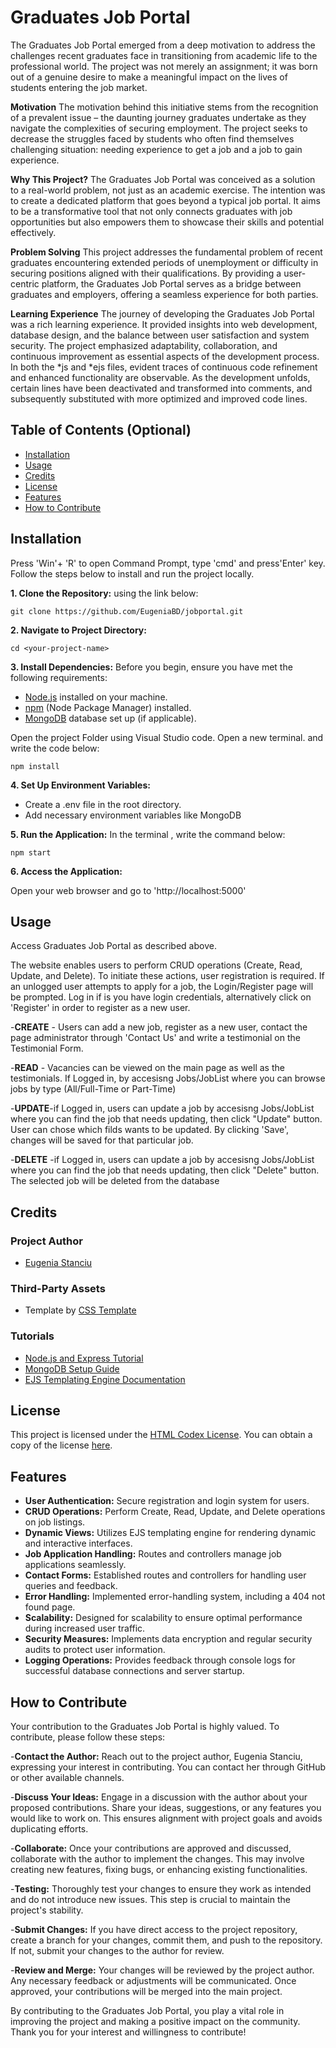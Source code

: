 
# Graduates Job Portal 


The Graduates Job Portal emerged from a deep motivation to address the challenges recent graduates face in transitioning from academic life to the professional world. The project was not merely an assignment; it was born out of a genuine desire to make a meaningful impact on the lives of students entering the job market.

**Motivation**
The motivation behind this initiative stems from the recognition of a prevalent issue – the daunting journey graduates undertake as they navigate the complexities of securing employment. The project seeks to decrease the struggles faced by students who often find themselves challenging situation: needing experience to get a job and a job to gain experience.

**Why This Project?**
The Graduates Job Portal was conceived as a solution to a real-world problem, not just as an academic exercise. The intention was to create a dedicated platform that goes beyond a typical job portal. It aims to be a transformative tool that not only connects graduates with job opportunities but also empowers them to showcase their skills and potential effectively.

**Problem Solving**
This project addresses the fundamental problem of recent graduates encountering extended periods of unemployment or difficulty in securing positions aligned with their qualifications. By providing a user-centric platform, the Graduates Job Portal serves as a bridge between graduates and employers, offering a seamless experience for both parties.

**Learning Experience**
The journey of developing the Graduates Job Portal was a rich learning experience. It provided insights into web development, database design, and the balance between user satisfaction and system security. The project emphasized adaptability, collaboration, and continuous improvement as essential aspects of the development process. 
In both the *js and *ejs files, evident traces of continuous code refinement and enhanced functionality are observable. As the development unfolds, certain lines have been deactivated and transformed into comments, and subsequently substituted with more optimized and improved code lines. 


## Table of Contents (Optional)

- [Installation](#installation)
- [Usage](#usage)
- [Credits](#credits)
- [License](#license)
- [Features](#features)
- [How to Contribute](#how-to-contribute)



## Installation

Press 'Win'+ 'R' to open Command Prompt, type 'cmd' and press'Enter' key. Follow the steps below to install and run the project locally.


**1. Clone the Repository:** using the link below:

 ``` git clone https://github.com/EugeniaBD/jobportal.git ```

**2. Navigate to Project Directory:** 

```cd <your-project-name>```

**3. Install Dependencies:** 
Before you begin, ensure you have met the following requirements:

- [Node.js](https://nodejs.org/) installed on your machine.
- [npm](https://www.npmjs.com/) (Node Package Manager) installed.
- [MongoDB](https://www.mongodb.com/) database set up (if applicable).

Open the project Folder using Visual Studio code. Open a new terminal. and write the code below:

```npm install```

**4. Set Up Environment Variables:** 

- Create a .env file in the root directory.
- Add necessary environment variables like MongoDB 

**5. Run the Application:** 
In the terminal , write the command below:

```npm start```

**6. Access the Application:** 

Open your web browser and go to 'http://localhost:5000'

## Usage

Access Graduates Job Portal as described above.

The website enables users to perform CRUD operations (Create, Read, Update, and Delete). To initiate these actions, user registration is required. If an unlogged user attempts to apply for a job, the Login/Register page will be prompted. Log in if is you have login credentials, alternatively click on 'Register' in order to register as a new user.

-**CREATE** - Users can add a new job, register as a new user, contact the page administrator through 'Contact Us' and write a testimonial on the Testimonial Form.

-**READ** - Vacancies can be viewed on the main page as well as the testimonials. If Logged in, by accesisng Jobs/JobList where you can browse jobs by type (All/Full-Time or Part-Time)

-**UPDATE**-if Logged in, users can update a job by accesisng Jobs/JobList where you can find the job that needs updating, then click "Update" button. User can chose which filds wants to be updated. By clicking 'Save', changes will be saved for that particular job.

-**DELETE** -if Logged in, users can update a job by accesisng Jobs/JobList where you can find the job that needs updating, then click "Delete" button. The selected job will be deleted from the database

## Credits

###  Project Author

- [Eugenia Stanciu](https://github.com/EugeniaBD) 

### Third-Party Assets

- Template by [CSS Template](https://www.free-css.com/free-css-templates/page294/jobentry/)

### Tutorials

- [Node.js and Express Tutorial](https://www.example-tutorial.com)
- [MongoDB Setup Guide](https://www.example-guide.com)
- [EJS Templating Engine Documentation](https://www.example-docs.com)


## License

This project is licensed under the [HTML Codex License](https://htmlcodex.com/license/). You can obtain a copy of the license [here](LICENSE.txt).


## Features

- **User Authentication:** Secure registration and login system for users.
- **CRUD Operations:** Perform Create, Read, Update, and Delete operations on job listings.
- **Dynamic Views:** Utilizes EJS templating engine for rendering dynamic and interactive interfaces.
- **Job Application Handling:** Routes and controllers manage job applications seamlessly.
- **Contact Forms:** Established routes and controllers for handling user queries and feedback.
- **Error Handling:** Implemented error-handling system, including a 404 not found page.
- **Scalability:** Designed for scalability to ensure optimal performance during increased user traffic.
- **Security Measures:** Implements data encryption and regular security audits to protect user information.
- **Logging Operations:** Provides feedback through console logs for successful database connections and server startup.

## How to Contribute
Your contribution to the Graduates Job Portal is highly valued. To contribute, please follow these steps:

-**Contact the Author:** Reach out to the project author, Eugenia Stanciu, expressing your interest in contributing. You can contact her through GitHub or other available channels.

-**Discuss Your Ideas:** Engage in a discussion with the author about your proposed contributions. Share your ideas, suggestions, or any features you would like to work on. This ensures alignment with project goals and avoids duplicating efforts.

-**Collaborate:** Once your contributions are approved and discussed, collaborate with the author to implement the changes. This may involve creating new features, fixing bugs, or enhancing existing functionalities.

-**Testing:** Thoroughly test your changes to ensure they work as intended and do not introduce new issues. This step is crucial to maintain the project's stability.

-**Submit Changes:** If you have direct access to the project repository, create a branch for your changes, commit them, and push to the repository. If not, submit your changes to the author for review.

-**Review and Merge:** Your changes will be reviewed by the project author. Any necessary feedback or adjustments will be communicated. Once approved, your contributions will be merged into the main project.

By contributing to the Graduates Job Portal, you play a vital role in improving the project and making a positive impact on the community. Thank you for your interest and willingness to contribute!